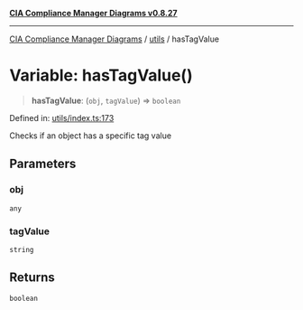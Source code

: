 [**CIA Compliance Manager Diagrams v0.8.27**](../../README.md)

***

[CIA Compliance Manager Diagrams](../../modules.md) / [utils](../README.md) / hasTagValue

# Variable: hasTagValue()

> **hasTagValue**: (`obj`, `tagValue`) => `boolean`

Defined in: [utils/index.ts:173](https://github.com/Hack23/cia-compliance-manager/blob/26bb73ca86d23be8656cdd29d12202323a449310/src/utils/index.ts#L173)

Checks if an object has a specific tag value

## Parameters

### obj

`any`

### tagValue

`string`

## Returns

`boolean`
